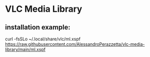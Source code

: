 # VLC Media Library

## installation example:
curl -fsSLo  ~/.local/share/vlc/ml.xspf https://raw.githubusercontent.com/AlessandroPerazzetta/vlc-media-library/main/ml.xspf

